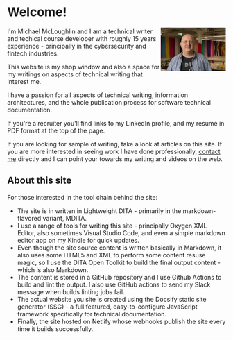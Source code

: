 # Welcome!

<img align="right" src="MichaelMcLoughlin.jpg">

I'm Michael McLoughlin and I am a technical writer and techical course developer with roughly 15 years experience - principally in the cybersecurity and fintech industries.

This website is my shop window and also a space for my writings on aspects of technical writing that interest me.

I have a passion for all aspects of technical writing, information architectures, and the whole publication process for software technical documentation.

If you're a recruiter you'll find links to my LinkedIn profile, and my resumé in PDF format at the top of the page.

If you are looking for sample of writing, take a look at articles on this site. If you are more interested in seeing work I have done professionally, [contact me](mailto:michael@ditatechwriter.com) directly and I can point your towards my writing and videos on the web.

## About this site

For those interested in the tool chain behind the site:

- The site is in written in Lightweight DITA - primarily in the markdown-flavored variant, MDITA.
- I use a range of tools for writing this site - principally Oxygen XML Editor, also sometimes Visual Studio Code, and even a simple markdown editor app on my Kindle for quick updates.
- Even though the site source content is written basically in Markdown, it also uses some HTML5 and XML to perform some content resuse magic, so I use the DITA Open Toolkit to build the final output content - which is also Markdown.
- The content is stored in a GitHub repository and I use Github Actions to build and lint the output. I also use GitHub actions to send my Slack message when builds linting jobs fail.
- The actual website you site is created using the Docsify static site generator (SSG) - a full featured, easy-to-configure JavaScript framework specifically for technical documentation.
- Finally, the site hosted on Netlify whose webhooks publish the site every time it builds successfully.





